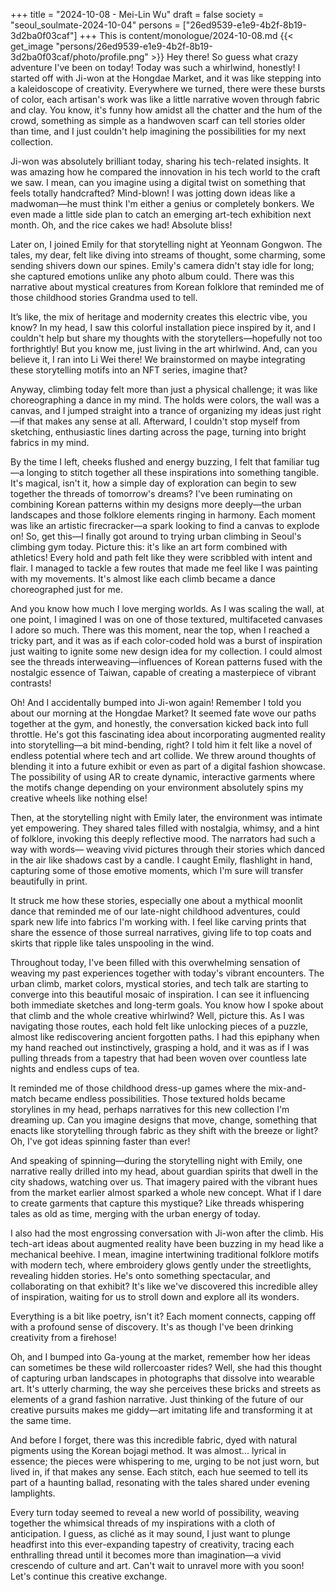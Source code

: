 +++
title = "2024-10-08 - Mei-Lin Wu"
draft = false
society = "seoul_soulmate-2024-10-04"
persons = ["26ed9539-e1e9-4b2f-8b19-3d2ba0f03caf"]
+++
This is content/monologue/2024-10-08.md
{{< get_image "persons/26ed9539-e1e9-4b2f-8b19-3d2ba0f03caf/photo/profile.png" >}}
Hey there! So guess what crazy adventure I've been on today!
Today was such a whirlwind, honestly! I started off with Ji-won at the Hongdae Market, and it was like stepping into a kaleidoscope of creativity. Everywhere we turned, there were these bursts of color, each artisan's work was like a little narrative woven through fabric and clay. You know, it's funny how amidst all the chatter and the hum of the crowd, something as simple as a handwoven scarf can tell stories older than time, and I just couldn't help imagining the possibilities for my next collection.

Ji-won was absolutely brilliant today, sharing his tech-related insights. It was amazing how he compared the innovation in his tech world to the craft we saw. I mean, can you imagine using a digital twist on something that feels totally handcrafted? Mind-blown! I was jotting down ideas like a madwoman—he must think I'm either a genius or completely bonkers. We even made a little side plan to catch an emerging art-tech exhibition next month. Oh, and the rice cakes we had! Absolute bliss!

Later on, I joined Emily for that storytelling night at Yeonnam Gongwon. The tales, my dear, felt like diving into streams of thought, some charming, some sending shivers down our spines. Emily's camera didn't stay idle for long; she captured emotions unlike any photo album could. There was this narrative about mystical creatures from Korean folklore that reminded me of those childhood stories Grandma used to tell. 

It’s like, the mix of heritage and modernity creates this electric vibe, you know? In my head, I saw this colorful installation piece inspired by it, and I couldn't help but share my thoughts with the storytellers—hopefully not too forthrightly! But you know me, just living in the art whirlwind. And, can you believe it, I ran into Li Wei there! We brainstormed on maybe integrating these storytelling motifs into an NFT series, imagine that?

Anyway, climbing today felt more than just a physical challenge; it was like choreographing a dance in my mind. The holds were colors, the wall was a canvas, and I jumped straight into a trance of organizing my ideas just right—if that makes any sense at all. Afterward, I couldn't stop myself from sketching, enthusiastic lines darting across the page, turning into bright fabrics in my mind.

By the time I left, cheeks flushed and energy buzzing, I felt that familiar tug—a longing to stitch together all these inspirations into something tangible. It's magical, isn't it, how a simple day of exploration can begin to sew together the threads of tomorrow's dreams? I've been ruminating on combining Korean patterns within my designs more deeply—the urban landscapes and those folklore elements ringing in harmony. Each moment was like an artistic firecracker—a spark looking to find a canvas to explode on!
So, get this—I finally got around to trying urban climbing in Seoul's climbing gym today. Picture this: it's like an art form combined with athletics! Every hold and path felt like they were scribbled with intent and flair. I managed to tackle a few routes that made me feel like I was painting with my movements. It's almost like each climb became a dance choreographed just for me.

And you know how much I love merging worlds. As I was scaling the wall, at one point, I imagined I was on one of those textured, multifaceted canvases I adore so much. There was this moment, near the top, when I reached a tricky part, and it was as if each color-coded hold was a burst of inspiration just waiting to ignite some new design idea for my collection. I could almost see the threads interweaving—influences of Korean patterns fused with the nostalgic essence of Taiwan, capable of creating a masterpiece of vibrant contrasts!

Oh! And I accidentally bumped into Ji-won again! Remember I told you about our morning at the Hongdae Market? It seemed fate wove our paths together at the gym, and honestly, the conversation kicked back into full throttle. He's got this fascinating idea about incorporating augmented reality into storytelling—a bit mind-bending, right? I told him it felt like a novel of endless potential where tech and art collide. We threw around thoughts of blending it into a future exhibit or even as part of a digital fashion showcase. The possibility of using AR to create dynamic, interactive garments where the motifs change depending on your environment absolutely spins my creative wheels like nothing else!

Then, at the storytelling night with Emily later, the environment was intimate yet empowering. They shared tales filled with nostalgia, whimsy, and a hint of folklore, invoking this deeply reflective mood. The narrators had such a way with words— weaving vivid pictures through their stories which danced in the air like shadows cast by a candle. I caught Emily, flashlight in hand, capturing some of those emotive moments, which I'm sure will transfer beautifully in print.

It struck me how these stories, especially one about a mythical moonlit dance that reminded me of our late-night childhood adventures, could spark new life into fabrics I'm working with. I feel like carving prints that share the essence of those surreal narratives, giving life to top coats and skirts that ripple like tales unspooling in the wind.

Throughout today, I've been filled with this overwhelming sensation of weaving my past experiences together with today's vibrant encounters. The urban climb, market colors, mystical stories, and tech talk are starting to converge into this beautiful mosaic of inspiration. I can see it influencing both immediate sketches and long-term goals.
You know how I spoke about that climb and the whole creative whirlwind? Well, picture this. As I was navigating those routes, each hold felt like unlocking pieces of a puzzle, almost like rediscovering ancient forgotten paths. I had this epiphany when my hand reached out instinctively, grasping a hold, and it was as if I was pulling threads from a tapestry that had been woven over countless late nights and endless cups of tea.

It reminded me of those childhood dress-up games where the mix-and-match became endless possibilities. Those textured holds became storylines in my head, perhaps narratives for this new collection I'm dreaming up. Can you imagine designs that move, change, something that enacts like storytelling through fabric as they shift with the breeze or light? Oh, I've got ideas spinning faster than ever!

And speaking of spinning—during the storytelling night with Emily, one narrative really drilled into my head, about guardian spirits that dwell in the city shadows, watching over us. That imagery paired with the vibrant hues from the market earlier almost sparked a whole new concept. What if I dare to create garments that capture this mystique? Like threads whispering tales as old as time, merging with the urban energy of today.

I also had the most engrossing conversation with Ji-won after the climb. His tech-art ideas about augmented reality have been buzzing in my head like a mechanical beehive. I mean, imagine intertwining traditional folklore motifs with modern tech, where embroidery glows gently under the streetlights, revealing hidden stories. He's onto something spectacular, and collaborating on that exhibit? It's like we've discovered this incredible alley of inspiration, waiting for us to stroll down and explore all its wonders.

Everything is a bit like poetry, isn't it? Each moment connects, capping off with a profound sense of discovery. It's as though I've been drinking creativity from a firehose!

Oh, and I bumped into Ga-young at the market, remember how her ideas can sometimes be these wild rollercoaster rides? Well, she had this thought of capturing urban landscapes in photographs that dissolve into wearable art. It's utterly charming, the way she perceives these bricks and streets as elements of a grand fashion narrative. Just thinking of the future of our creative pursuits makes me giddy—art imitating life and transforming it at the same time.

And before I forget, there was this incredible fabric, dyed with natural pigments using the Korean bojagi method. It was almost... lyrical in essence; the pieces were whispering to me, urging to be not just worn, but lived in, if that makes any sense. Each stitch, each hue seemed to tell its part of a haunting ballad, resonating with the tales shared under evening lamplights.

Every turn today seemed to reveal a new world of possibility, weaving together the whimsical threads of my inspirations with a cloth of anticipation. I guess, as cliché as it may sound, I just want to plunge headfirst into this ever-expanding tapestry of creativity, tracing each enthralling thread until it becomes more than imagination—a vivid crescendo of culture and art.
Can't wait to unravel more with you soon! Let's continue this creative exchange.
